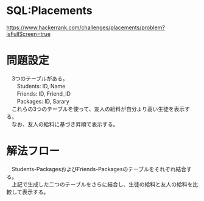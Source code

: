 # SQL:Placements
https://www.hackerrank.com/challenges/placements/problem?isFullScreen=true

# 問題設定
　3つのテーブルがある。  
　　Students: ID, Name  
　　Friends: ID, Friend_ID  
　　Packages: ID, Sarary  
　これらの3つのテーブルを使って、友人の給料が自分より高い生徒を表示する。  
　なお、友人の給料に基づき昇順で表示する。  

# 解法フロー
　Students-PackagesおよびFriends-Packagesのテーブルをそれぞれ結合する。  
　上記で生成した二つのテーブルをさらに結合し、生徒の給料と友人の給料を比較して表示する。  
